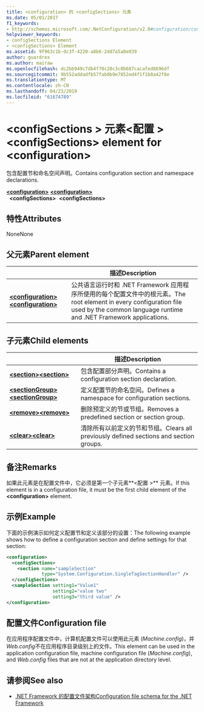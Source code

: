 ```yaml
---
title: <configuration> 的 <configSections> 元素
ms.date: 05/01/2017
f1_keywords:
- http://schemas.microsoft.com/.NetConfiguration/v2.0#configuration/configSections
helpviewer_keywords:
- configSections Element
- <configSections> Element
ms.assetid: 9f963c1b-dc3f-4220-a8b6-2dd7a5a8e039
author: guardrex
ms.author: mairaw
ms.openlocfilehash: dc2bb949c7db4f70c20c3c0b687cacafed8696df
ms.sourcegitcommit: 9b552addadfb57fab0b9e7852ed4f1f1b8a42f8e
ms.translationtype: MT
ms.contentlocale: zh-CN
ms.lasthandoff: 04/23/2019
ms.locfileid: "61674789"
---
```

# <a name="configsections-element-for-configuration"></a><span data-ttu-id="51b58-102">\<configSections > 元素\<配置 ></span><span class="sxs-lookup"><span data-stu-id="51b58-102">\<configSections> element for \<configuration></span></span>

<span data-ttu-id="51b58-103">包含配置节和命名空间声明。</span><span class="sxs-lookup"><span data-stu-id="51b58-103">Contains configuration section and namespace declarations.</span></span>

<span data-ttu-id="51b58-104">[**\<configuration>**](~/docs/framework/configure-apps/file-schema/configuration-element.md) </span><span class="sxs-lookup"><span data-stu-id="51b58-104">[**\<configuration>**](~/docs/framework/configure-apps/file-schema/configuration-element.md) </span></span>  
<span data-ttu-id="51b58-105">&nbsp;&nbsp;**\<configSections>**</span><span class="sxs-lookup"><span data-stu-id="51b58-105">&nbsp;&nbsp;**\<configSections>**</span></span>

## <a name="attributes"></a><span data-ttu-id="51b58-106">特性</span><span class="sxs-lookup"><span data-stu-id="51b58-106">Attributes</span></span>

<span data-ttu-id="51b58-107">None</span><span class="sxs-lookup"><span data-stu-id="51b58-107">None</span></span>

## <a name="parent-element"></a><span data-ttu-id="51b58-108">父元素</span><span class="sxs-lookup"><span data-stu-id="51b58-108">Parent element</span></span>

|     | <span data-ttu-id="51b58-109">描述</span><span class="sxs-lookup"><span data-stu-id="51b58-109">Description</span></span> |
| --- | ----------- |
| [<span data-ttu-id="51b58-110">**\<configuration>**</span><span class="sxs-lookup"><span data-stu-id="51b58-110">**\<configuration>**</span></span>](~/docs/framework/configure-apps/file-schema/configuration-element.md) | <span data-ttu-id="51b58-111">公共语言运行时和 .NET Framework 应用程序所使用的每个配置文件中的根元素。</span><span class="sxs-lookup"><span data-stu-id="51b58-111">The root element in every configuration file used by the common language runtime and .NET Framework applications.</span></span> |

## <a name="child-elements"></a><span data-ttu-id="51b58-112">子元素</span><span class="sxs-lookup"><span data-stu-id="51b58-112">Child elements</span></span>

|     | <span data-ttu-id="51b58-113">描述</span><span class="sxs-lookup"><span data-stu-id="51b58-113">Description</span></span> |
| --- | ----------- |
| [<span data-ttu-id="51b58-114">**\<section>**</span><span class="sxs-lookup"><span data-stu-id="51b58-114">**\<section>**</span></span>](~/docs/framework/configure-apps/file-schema/section-element.md) | <span data-ttu-id="51b58-115">包含配置部分声明。</span><span class="sxs-lookup"><span data-stu-id="51b58-115">Contains a configuration section declaration.</span></span> |
| [<span data-ttu-id="51b58-116">**\<sectionGroup>**</span><span class="sxs-lookup"><span data-stu-id="51b58-116">**\<sectionGroup>**</span></span>](~/docs/framework/configure-apps/file-schema/sectiongroup-element-for-configsections.md) | <span data-ttu-id="51b58-117">定义配置节的命名空间。</span><span class="sxs-lookup"><span data-stu-id="51b58-117">Defines a namespace for configuration sections.</span></span> |
| [<span data-ttu-id="51b58-118">**\<remove>**</span><span class="sxs-lookup"><span data-stu-id="51b58-118">**\<remove>**</span></span>](~/docs/framework/configure-apps/file-schema/remove-element-for-configsections.md) | <span data-ttu-id="51b58-119">删除预定义的节或节组。</span><span class="sxs-lookup"><span data-stu-id="51b58-119">Removes a predefined section or section group.</span></span> |
| [<span data-ttu-id="51b58-120">**\<clear>**</span><span class="sxs-lookup"><span data-stu-id="51b58-120">**\<clear>**</span></span>](~/docs/framework/configure-apps/file-schema/clear-element-for-configsections.md) | <span data-ttu-id="51b58-121">清除所有以前定义的节和节组。</span><span class="sxs-lookup"><span data-stu-id="51b58-121">Clears all previously defined sections and section groups.</span></span> |

## <a name="remarks"></a><span data-ttu-id="51b58-122">备注</span><span class="sxs-lookup"><span data-stu-id="51b58-122">Remarks</span></span>

<span data-ttu-id="51b58-123">如果此元素是在配置文件中，它必须是第一个子元素**\<配置 >** 元素。</span><span class="sxs-lookup"><span data-stu-id="51b58-123">If this element is in a configuration file, it must be the first child element of the **\<configuration>** element.</span></span>

## <a name="example"></a><span data-ttu-id="51b58-124">示例</span><span class="sxs-lookup"><span data-stu-id="51b58-124">Example</span></span>

<span data-ttu-id="51b58-125">下面的示例演示如何定义配置节和定义该部分的设置：</span><span class="sxs-lookup"><span data-stu-id="51b58-125">The following example shows how to define a configuration section and define settings for that section:</span></span>

```xml
<configuration>
  <configSections>
    <section name="sampleSection"
             type="System.Configuration.SingleTagSectionHandler" />
  </configSections>
  <sampleSection setting1="Value1" 
                 setting2="value two" 
                 setting3="third value" />
</configuration>
```

## <a name="configuration-file"></a><span data-ttu-id="51b58-126">配置文件</span><span class="sxs-lookup"><span data-stu-id="51b58-126">Configuration file</span></span>

<span data-ttu-id="51b58-127">在应用程序配置文件中，计算机配置文件可以使用此元素 (*Machine.config*)，并*Web.config*不在应用程序目录级别上的文件。</span><span class="sxs-lookup"><span data-stu-id="51b58-127">This element can be used in the application configuration file, machine configuration file (*Machine.config*), and *Web.config* files that are not at the application directory level.</span></span>

## <a name="see-also"></a><span data-ttu-id="51b58-128">请参阅</span><span class="sxs-lookup"><span data-stu-id="51b58-128">See also</span></span>

- [<span data-ttu-id="51b58-129">.NET Framework 的配置文件架构</span><span class="sxs-lookup"><span data-stu-id="51b58-129">Configuration file schema for the .NET Framework</span></span>](~/docs/framework/configure-apps/file-schema/index.md)
